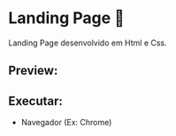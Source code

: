 # Landing Page :eyes:

Landing Page desenvolvido em  Html e Css.



## Preview:

 

##  Executar:

- Navegador (Ex: Chrome)